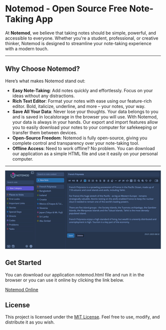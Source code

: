 # Notemod - Open Source Free Note-Taking App

At **Notemod**, we believe that taking notes should be simple, powerful, and accessible to everyone. Whether you're a student, professional, or creative thinker, Notemod is designed to streamline your note-taking experience with a modern touch.

---

## Why Choose Notemod?

Here’s what makes Notemod stand out:

- **Easy Note-Taking**: Add notes quickly and effortlessly. Focus on your ideas without any distractions.
- **Rich Text Editor**: Format your notes with ease using our feature-rich editor. Bold, italicize, underline, and more – your notes, your way.
- **Save All Your Data**: Never lose your thoughts. Your data belongs to you and is saved in localstorage in the browser you will use. With Notemod, your data is always in your hands. Our export and import features allow you to easily download your notes to your computer for safekeeping or transfer them between devices.
- **Open-Source Freedom**: Notemod is fully open-source, giving you complete control and transparency over your note-taking tool.
- **Offline Access**: Need to work offline? No problem. You can download our application as a simple HTML file and use it easily on your personal computer.

---

![](notemod.jpg)

## Get Started

You can download our application notemod.html file and run it in the browser or you can use it online by clicking the link below.

[Notemod Online](https://app-notemod.blogspot.com)

## License

This project is licensed under the [MIT License](LICENSE). Feel free to use, modify, and distribute it as you wish.
